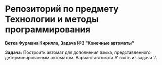 # Репозиторий по предмету Технологии и методы программирования
**Ветка Фурмана Кирилла,  Задача №3 "Конечные автоматы"**


**Задача:** Построить автомат для дополнения языка, представленного детерминированным автоматом. Вариант автомата A’ взять из задачи 2.
